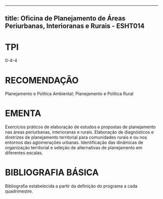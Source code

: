 
---
title: Oficina de Planejamento de Áreas Periurbanas, Interioranas e Rurais - ESHT014 
---

# TPI

0-4-4

# RECOMENDAÇÃO

Planejamento e Política Ambiental; Planejamento e Política Rural

# EMENTA

Exercícios práticos de elaboração de estudos e propostas de planejamento nas áreas periurbanas, interioranas e rurais. Elaboração de diagnósticos e diretrizes de planejamento territorial para comunidades rurais e ou nos entornos das aglomerações urbanas. Identificação das dinâmicas de organização territorial e seleção de alternativas de planejamento em diferentes escalas.

# BIBLIOGRAFIA BÁSICA

Bibliografia estabelecida a partir da definição do programa a cada quadrimestre.
        